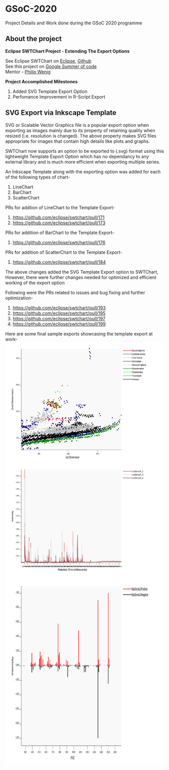 # GSoC-2020
Project Details and Work done during the GSoC 2020 programme
## About the project

**Eclipse SWTChart Project - Extending The Export Options**

See Eclipse SWTChart on [Eclipse](https://projects.eclipse.org/projects/science.swtchart), [Github](https://github.com/eclipse/swtchart)  
See this project on [Google Summer of code](https://summerofcode.withgoogle.com/projects/#5104569337511936)  
Mentor - [Philip Wenig](https://github.com/eselmeister)

**Project Accomplished Milestones**
1. Added SVG Template Export Option
2. Perfomance Improvement in R-Script Export

## SVG Export via Inkscape Template
SVG or Scalable Vector Graphics file is a popular export option when
exporting as images mainly due to its property of retaining quality
when resized (i.e. resolution is changed).
The above property makes SVG files appropriate for images that
contain high details like plots and graphs.

SWTChart now supports an option to be exported to (.svg) format using this lightweight Template Export
Option which has no dependancy to any external library and is much more efficient when exporting multiple series.

An Inkscape Template along with the exporting option was added for each of the following types of chart-
1) LineChart
2) BarChart
3) ScatterChart

PRs for addtion of LineChart to the Template Export-
1) https://github.com/eclipse/swtchart/pull/171
2) https://github.com/eclipse/swtchart/pull/173

PRs for addition of BarChart to the Template Export-
1) https://github.com/eclipse/swtchart/pull/176

PRs for addition of ScatterChart to the Template Export-
1) https://github.com/eclipse/swtchart/pull/184

The above changes added the SVG Template Export option to SWTChart,
However, there were further changes needed for optimized and efficient working of the export option

Following were the PRs related to issues and bug fixing and further optimization-
1) https://github.com/eclipse/swtchart/pull/193
2) https://github.com/eclipse/swtchart/pull/195
3) https://github.com/eclipse/swtchart/pull/197
4) https://github.com/eclipse/swtchart/pull/199

Here are some final sample exports showcasing the template export at work-
<img src="./Untitled1.svg" height="380" width="950">
<img src="./Untitled2.svg" height="350" width="950">
<img src="./Untitled4.svg" height="600" width="950">


